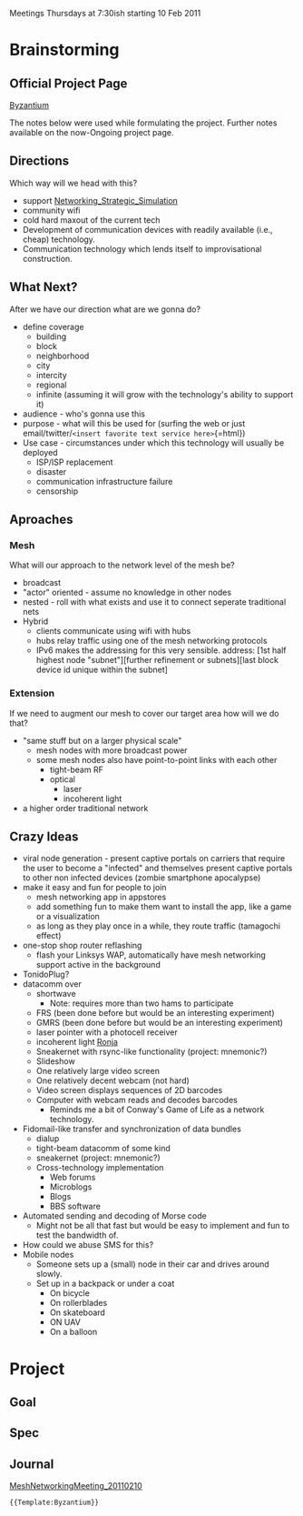 Meetings Thursdays at 7:30ish starting 10 Feb 2011

# Brainstorming

## Official Project Page

[ Byzantium](Byzantium)

The notes below were used while formulating the project. Further notes
available on the now-Ongoing project page.

## Directions

Which way will we head with this?

-   support
    [Networking_Strategic_Simulation](Networking_Strategic_Simulation)
-   community wifi
-   cold hard maxout of the current tech
-   Development of communication devices with readily available (i.e.,
    cheap) technology.
-   Communication technology which lends itself to improvisational
    construction.

## What Next?

After we have our direction what are we gonna do?

-   define coverage
    -   building
    -   block
    -   neighborhood
    -   city
    -   intercity
    -   regional
    -   infinite (assuming it will grow with the technology's ability to
        support it)
-   audience - who's gonna use this
-   purpose - what will this be used for (surfing the web or just
    email/twitter/`<insert favorite text service here>`{=html})
-   Use case - circumstances under which this technology will usually be
    deployed
    -   ISP/ISP replacement
    -   disaster
    -   communication infrastructure failure
    -   censorship

## Aproaches

### Mesh

What will our approach to the network level of the mesh be?

-   broadcast
-   "actor" oriented - assume no knowledge in other nodes
-   nested - roll with what exists and use it to connect seperate
    traditional nets
-   Hybrid
    -   clients communicate using wifi with hubs
    -   hubs relay traffic using one of the mesh networking protocols
    -   IPv6 makes the addressing for this very sensible. address: \[1st
        half highest node "subnet"\]\[further refinement or
        subnets\]\[last block device id unique within the subnet\]

### Extension

If we need to augment our mesh to cover our target area how will we do
that?

-   "same stuff but on a larger physical scale"
    -   mesh nodes with more broadcast power
    -   some mesh nodes also have point-to-point links with each other
        -   tight-beam RF
        -   optical
            -   laser
            -   incoherent light
-   a higher order traditional network

## Crazy Ideas

-   viral node generation - present captive portals on carriers that
    require the user to become a "infected" and themselves present
    captive portals to other non infected devices (zombie smartphone
    apocalypse)
-   make it easy and fun for people to join
    -   mesh networking app in appstores
    -   add something fun to make them want to install the app, like a
        game or a visualization
    -   as long as they play once in a while, they route traffic
        (tamagochi effect)
-   one-stop shop router reflashing
    -   flash your Linksys WAP, automatically have mesh networking
        support active in the background
-   TonidoPlug?
-   datacomm over
    -   shortwave
        -   Note: requires more than two hams to participate
    -   FRS (been done before but would be an interesting experiment)
    -   GMRS (been done before but would be an interesting experiment)
    -   laser pointer with a photocell receiver
    -   incoherent light [Ronja](http://ronja.twibright.com/)
    -   Sneakernet with rsync-like functionality (project: mnemonic?)
    -   Slideshow
    -   One relatively large video screen
    -   One relatively decent webcam (not hard)
    -   Video screen displays sequences of 2D barcodes
    -   Computer with webcam reads and decodes barcodes
        -   Reminds me a bit of Conway's Game of Life as a network
            technology.
-   Fidomail-like transfer and synchronization of data bundles
    -   dialup
    -   tight-beam datacomm of some kind
    -   sneakernet (project: mnemonic?)
    -   Cross-technology implementation
        -   Web forums
        -   Microblogs
        -   Blogs
        -   BBS software
-   Automated sending and decoding of Morse code
    -   Might not be all that fast but would be easy to implement and
        fun to test the bandwidth of.
-   How could we abuse SMS for this?
-   Mobile nodes
    -   Someone sets up a (small) node in their car and drives around
        slowly.
    -   Set up in a backpack or under a coat
        -   On bicycle
        -   On rollerblades
        -   On skateboard
        -   ON UAV
        -   On a balloon

# Project

## Goal

## Spec

## Journal

[MeshNetworkingMeeting_20110210](MeshNetworkingMeeting_20110210)

```{=mediawiki}
{{Template:Byzantium}}
```
